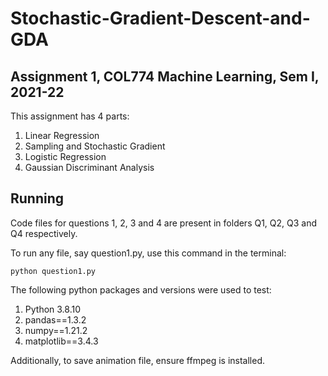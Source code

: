 # Stochastic-Gradient-Descent-and-GDA
## Assignment 1, COL774 Machine Learning, Sem I, 2021-22
This assignment has 4 parts: 
1. Linear Regression
2. Sampling and Stochastic Gradient
3. Logistic Regression
4. Gaussian Discriminant Analysis

## Running

Code files for questions 1, 2, 3 and 4 are present in folders Q1, Q2, Q3 and Q4 respectively.

To run any file, say question1.py, use this command in the terminal:
	
	python question1.py
	
The following python packages and versions were used to test:
1. Python 3.8.10
2. pandas==1.3.2
3. numpy==1.21.2
4. matplotlib==3.4.3
	
Additionally, to save animation file, ensure ffmpeg is installed.
